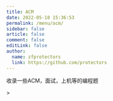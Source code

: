 ```yaml
---
title: ACM
date: 2022-05-18 15:36:53
permalink: /menu/acm/
sidebar: false
article: false
comment: false
editLink: false
author: 
  name: zfprotectors
  link: https://github.com/protectors
---
```

收录一些ACM，面试，上机等的编程题
<ClientOnly>
  <Card :cardData="cardData0" :cardListSize=3 carTitlColor="#000" carHoverColor="#000" />
</ClientOnly>

<script>
export default {
    data() {
    return {
      // 搜索引擎
      cardData0: [
        {
          id: '0',
          cardSrc: "/acm/uva",
          cardImgSrc: "/icon/uva.png",
          cardName: "UVA",
          cardContent:
            "UVa Online Judge，西班牙Valladolid大学的Online Judge。是最古老也是全世界最知名的Online Judge，题库有详细的分类:如世界总决赛题目，刘汝佳的题目等等。",
        },
      ],
    };
  },
}
</script>>